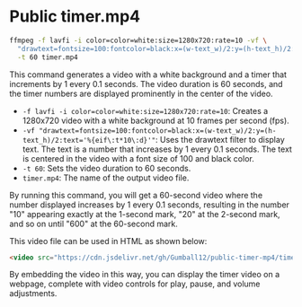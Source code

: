 # Public timer.mp4

```bash
ffmpeg -f lavfi -i color=color=white:size=1280x720:rate=10 -vf \
  "drawtext=fontsize=100:fontcolor=black:x=(w-text_w)/2:y=(h-text_h)/2:text='%{eif\:t*10\:d}'" \
  -t 60 timer.mp4
```

This command generates a video with a white background and a timer that increments by 1 every 0.1 seconds. The video duration is 60 seconds, and the timer numbers are displayed prominently in the center of the video.

- `-f lavfi -i color=color=white:size=1280x720:rate=10`: Creates a 1280x720 video with a white background at 10 frames per second (fps).
- `-vf "drawtext=fontsize=100:fontcolor=black:x=(w-text_w)/2:y=(h-text_h)/2:text='%{eif\:t*10\:d}'"`: Uses the drawtext filter to display text. The text is a number that increases by 1 every 0.1 seconds. The text is centered in the video with a font size of 100 and black color.
- `-t 60`: Sets the video duration to 60 seconds.
- `timer.mp4`: The name of the output video file.

By running this command, you will get a 60-second video where the number displayed increases by 1 every 0.1 seconds, resulting in the number "10" appearing exactly at the 1-second mark, "20" at the 2-second mark, and so on until "600" at the 60-second mark.

This video file can be used in HTML as shown below:

```html
<video src="https://cdn.jsdelivr.net/gh/Gumball12/public-timer-mp4/timer.mp4" controls>
```

By embedding the video in this way, you can display the timer video on a webpage, complete with video controls for play, pause, and volume adjustments.
